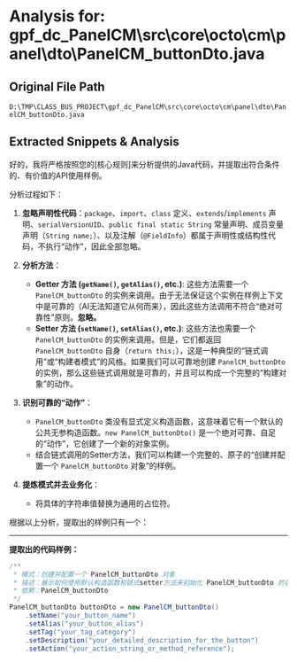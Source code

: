 # Analysis for: gpf_dc_PanelCM\src\core\octo\cm\panel\dto\PanelCM_buttonDto.java

## Original File Path
`D:\TMP\CLASS_BUS_PROJECT\gpf_dc_PanelCM\src\core\octo\cm\panel\dto\PanelCM_buttonDto.java`

## Extracted Snippets & Analysis
好的，我将严格按照您的[核心规则]来分析提供的Java代码，并提取出符合条件的、有价值的API使用样例。

分析过程如下：

1.  **忽略声明性代码**：`package`、`import`、`class` 定义、`extends`/`implements` 声明、`serialVersionUID`、`public final static String` 常量声明、成员变量声明（`String name;`）、以及注解（`@FieldInfo`）都属于声明性或结构性代码，不执行“动作”，因此全部忽略。

2.  **分析方法**：
    *   **Getter 方法 (`getName()`, `getAlias()`, etc.)**: 这些方法需要一个 `PanelCM_buttonDto` 的实例来调用。由于无法保证这个实例在样例上下文中是可靠的（AI无法知道它从何而来），因此这些方法调用不符合“绝对可靠性”原则。**忽略。**
    *   **Setter 方法 (`setName()`, `setAlias()`, etc.)**: 这些方法也需要一个 `PanelCM_buttonDto` 的实例来调用。但是，它们都返回 `PanelCM_buttonDto` 自身（`return this;`），这是一种典型的“链式调用”或“构建者模式”的风格。如果我们可以可靠地创建 `PanelCM_buttonDto` 的实例，那么这些链式调用就是可靠的，并且可以构成一个完整的“构建对象”的动作。

3.  **识别可靠的“动作”**：
    *   `PanelCM_buttonDto` 类没有显式定义构造函数，这意味着它有一个默认的公共无参构造函数。`new PanelCM_buttonDto()` 是一个绝对可靠、自足的“动作”，它创建了一个新的对象实例。
    *   结合链式调用的Setter方法，我们可以构建一个完整的、原子的“创建并配置一个 `PanelCM_buttonDto` 对象”的样例。

4.  **提炼模式并去业务化**：
    *   将具体的字符串值替换为通用的占位符。

根据以上分析，提取出的样例只有一个：

---

**提取出的代码样例：**

```java
/**
 * 模式：创建并配置一个 PanelCM_buttonDto 对象
 * 描述：展示如何使用默认构造函数和链式setter方法来初始化 PanelCM_buttonDto 的各个属性。
 * 依赖：PanelCM_buttonDto
 */
PanelCM_buttonDto buttonDto = new PanelCM_buttonDto()
    .setName("your_button_name")
    .setAlias("your_button_alias")
    .setTag("your_tag_category")
    .setDescription("your_detailed_description_for_the_button")
    .setAction("your_action_string_or_method_reference");

```